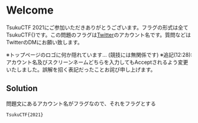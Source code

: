 # Welcome
TsukuCTF 2021にご参加いただきありがとうございます。フラグの形式は全てTsukuCTF{}です。この問題のフラグは[Twitter](https://twitter.com/tsukuctf)のアカウント名です。質問などはTwitterのDMにお願い致します。

※トップページのロゴに何か隠れています… (競技には無関係です)
※追記(12:28): アカウント名及びスクリーンネームどちらを入力してもAcceptされるよう変更いたしました。誤解を招く表記だったことお詫び申し上げます。

## Solution
問題文にあるアカウント名がフラグなので、それをフラグとする

`TsukuCTF{2021}`